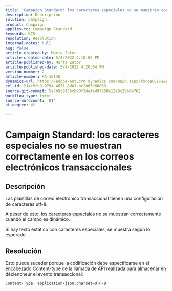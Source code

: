 ```yaml
---
title: 'Campaign Standard: los caracteres especiales no se muestran correctamente en los correos electrónicos transaccionales'
description: Descripción
solution: Campaign
product: Campaign
applies-to: Campaign Standard
keywords: KCS
resolution: Resolution
internal-notes: null
bug: false
article-created-by: Marta Zator
article-created-date: 5/4/2022 4:18:09 PM
article-published-by: Marta Zator
article-published-date: 5/4/2022 4:20:04 PM
version-number: 2
article-number: KA-16136
dynamics-url: https://adobe-ent.crm.dynamics.com/main.aspx?forceUCI=1&pagetype=entityrecord&etn=knowledgearticle&id=5e5514c7-c5cb-ec11-a7b5-6045bd00d4f5
exl-id: 214c5fe9-9794-4671-8d41-bc2863e88069
source-git-commit: 5a7b9c9156cb90f34e4e49f268e12a0c29b64762
workflow-type: tm+mt
source-wordcount: '81'
ht-degree: 4%

---
```


# Campaign Standard: los caracteres especiales no se muestran correctamente en los correos electrónicos transaccionales

## Descripción


Las plantillas de correo electrónico transaccional tienen una configuración de caracteres utf-8.

A pesar de esto, los caracteres especiales no se muestran correctamente cuando el campo es dinámico.

Si hay texto estático con caracteres especiales, se muestra según lo esperado.


## Resolución


Esto puede suceder porque la codificación debe especificarse en el encabezado Content-type de la llamada de API realizada para almacenar en déclencheur el evento transaccional:

`Content-Type: application/json;charset=UTF-8`
